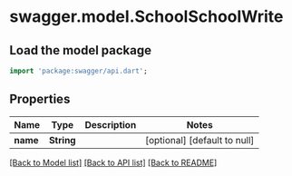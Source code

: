 # swagger.model.SchoolSchoolWrite

## Load the model package
```dart
import 'package:swagger/api.dart';
```

## Properties
Name | Type | Description | Notes
------------ | ------------- | ------------- | -------------
**name** | **String** |  | [optional] [default to null]

[[Back to Model list]](../README.md#documentation-for-models) [[Back to API list]](../README.md#documentation-for-api-endpoints) [[Back to README]](../README.md)

